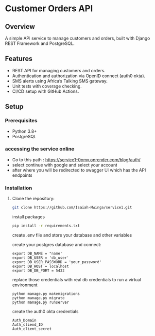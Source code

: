 # Customer Orders API

## Overview
A simple API service to manage customers and orders, built with Django REST Framework and PostgreSQL.

## Features
- REST API for managing customers and orders.
- Authentication and authorization via OpenID connect (auth0 okta).
- SMS alerts using Africa’s Talking SMS gateway.
- Unit tests with coverage checking.
- CI/CD setup with GitHub Actions.

## Setup

### Prerequisites
- Python 3.8+
- PostgreSQL

### accessing the service online
- Go to this path : https://service1-0omv.onrender.com/blog/auth/
- select continue with google and select your account
- after where you will be redirected to swagger UI which has the API endpoints

### Installation

1. Clone the repository:
   ```sh
   git clone https://github.com/Isaiah-Mwinga/service1.git
   ```
   install packages
   ```sh
   pip install -r requirements.txt
   ```
   create .env file and store your database and other variables

   create your postgres database and connect:
    ```
    export DB_NAME = "name'
    export DB_USER = 'db_user'
    export DB_USER_PASSWORD = 'your_password'
    export DB_HOST = localhost
    export DB_DB_PORT = 5432
    ```
    replace those credentials with real db credentials
    to run a virtual environment
    ```
    python manage.py makemigrations
    python manage.py migrate
    python manage.py runserver
    ```
    

    create the auth0 okta credentials
    ```
    Auth_Domain
    Auth_cliend_ID
    Auth_client_secret
   
